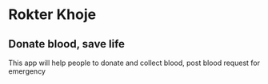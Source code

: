 # Rokter Khoje 
## Donate blood, save life
This app will help people to donate and collect blood, post blood request for emergency

